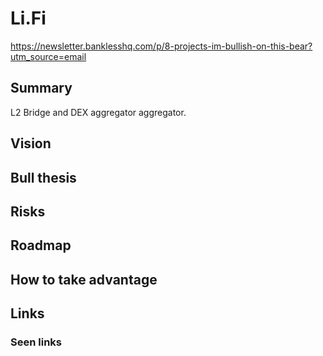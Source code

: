 # Li.Fi
https://newsletter.banklesshq.com/p/8-projects-im-bullish-on-this-bear?utm_source=email
## Summary
L2 Bridge and DEX aggregator aggregator. 
## Vision

## Bull thesis

## Risks
## Roadmap

## How to take advantage

## Links

### Seen links


